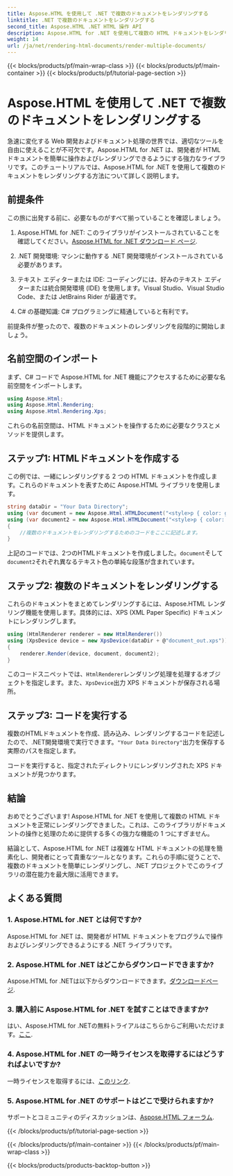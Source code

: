 ```yaml
---
title: Aspose.HTML を使用して .NET で複数のドキュメントをレンダリングする
linktitle: .NET で複数のドキュメントをレンダリングする
second_title: Aspose.HTML .NET HTML 操作 API
description: Aspose.HTML for .NET を使用して複数の HTML ドキュメントをレンダリングする方法を学びます。この強力なライブラリを使用してドキュメント処理機能を強化します。
weight: 14
url: /ja/net/rendering-html-documents/render-multiple-documents/
---
```


{{< blocks/products/pf/main-wrap-class >}}
{{< blocks/products/pf/main-container >}}
{{< blocks/products/pf/tutorial-page-section >}}

# Aspose.HTML を使用して .NET で複数のドキュメントをレンダリングする

急速に変化する Web 開発およびドキュメント処理の世界では、適切なツールを自由に使えることが不可欠です。Aspose.HTML for .NET は、開発者が HTML ドキュメントを簡単に操作およびレンダリングできるようにする強力なライブラリです。このチュートリアルでは、Aspose.HTML for .NET を使用して複数のドキュメントをレンダリングする方法について詳しく説明します。

## 前提条件

この旅に出発する前に、必要なものがすべて揃っていることを確認しましょう。

1.  Aspose.HTML for .NET: このライブラリがインストールされていることを確認してください。[Aspose.HTML for .NET ダウンロード ページ](https://releases.aspose.com/html/net/).

2. .NET 開発環境: マシンに動作する .NET 開発環境がインストールされている必要があります。

3. テキスト エディターまたは IDE: コーディングには、好みのテキスト エディターまたは統合開発環境 (IDE) を使用します。Visual Studio、Visual Studio Code、または JetBrains Rider が最適です。

4. C# の基礎知識: C# プログラミングに精通していると有利です。

前提条件が整ったので、複数のドキュメントのレンダリングを段階的に開始しましょう。

## 名前空間のインポート

まず、C# コードで Aspose.HTML for .NET 機能にアクセスするために必要な名前空間をインポートします。

```csharp
using Aspose.Html;
using Aspose.Html.Rendering;
using Aspose.Html.Rendering.Xps;
```

これらの名前空間は、HTML ドキュメントを操作するために必要なクラスとメソッドを提供します。

## ステップ1: HTMLドキュメントを作成する

この例では、一緒にレンダリングする 2 つの HTML ドキュメントを作成します。これらのドキュメントを表すために Aspose.HTML ライブラリを使用します。

```csharp
string dataDir = "Your Data Directory";
using (var document = new Aspose.Html.HTMLDocument("<style>p { color: green; }</style><p>my first paragraph</p>", @"c:\work\"))
using (var document2 = new Aspose.Html.HTMLDocument("<style>p { color: blue; }</style><p>my first paragraph</p>", @"c:\work\"))
{
    //複数のドキュメントをレンダリングするためのコードをここに記述します。
}
```

上記のコードでは、2つのHTMLドキュメントを作成しました。`document`そして`document2`それぞれ異なるテキスト色の単純な段落が含まれています。

## ステップ2: 複数のドキュメントをレンダリングする

これらのドキュメントをまとめてレンダリングするには、Aspose.HTML レンダリング機能を使用します。具体的には、XPS (XML Paper Specific) ドキュメントにレンダリングします。

```csharp
using (HtmlRenderer renderer = new HtmlRenderer())
using (XpsDevice device = new XpsDevice(dataDir + @"document_out.xps"))
{
    renderer.Render(device, document, document2);
}
```

このコードスニペットでは、`HtmlRenderer`レンダリング処理を処理するオブジェクトを指定します。また、`XpsDevice`出力 XPS ドキュメントが保存される場所。

## ステップ3: コードを実行する

複数のHTMLドキュメントを作成、読み込み、レンダリングするコードを記述したので、.NET開発環境で実行できます。`"Your Data Directory"`出力を保存する実際のパスを指定します。

コードを実行すると、指定されたディレクトリにレンダリングされた XPS ドキュメントが見つかります。

## 結論
おめでとうございます! Aspose.HTML for .NET を使用して複数の HTML ドキュメントを正常にレンダリングできました。これは、このライブラリがドキュメントの操作と処理のために提供する多くの強力な機能の 1 つにすぎません。

結論として、Aspose.HTML for .NET は複雑な HTML ドキュメントの処理を簡素化し、開発者にとって貴重なツールとなります。これらの手順に従うことで、複数のドキュメントを簡単にレンダリングし、.NET プロジェクトでこのライブラリの潜在能力を最大限に活用できます。

## よくある質問

### 1. Aspose.HTML for .NET とは何ですか?
Aspose.HTML for .NET は、開発者が HTML ドキュメントをプログラムで操作およびレンダリングできるようにする .NET ライブラリです。

### 2. Aspose.HTML for .NET はどこからダウンロードできますか?
 Aspose.HTML for .NETは以下からダウンロードできます。[ダウンロードページ](https://releases.aspose.com/html/net/).

### 3. 購入前に Aspose.HTML for .NET を試すことはできますか?
はい、Aspose.HTML for .NETの無料トライアルはこちらからご利用いただけます。[ここ](https://releases.aspose.com/).

### 4. Aspose.HTML for .NET の一時ライセンスを取得するにはどうすればよいですか?
一時ライセンスを取得するには、[このリンク](https://purchase.aspose.com/temporary-license/).

### 5. Aspose.HTML for .NET のサポートはどこで受けられますか?
サポートとコミュニティのディスカッションは、[Aspose.HTML フォーラム](https://forum.aspose.com/).

{{< /blocks/products/pf/tutorial-page-section >}}

{{< /blocks/products/pf/main-container >}}
{{< /blocks/products/pf/main-wrap-class >}}

{{< blocks/products/products-backtop-button >}}
